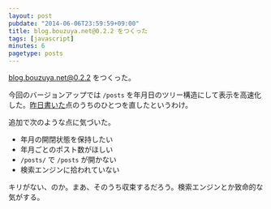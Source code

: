 ```yaml
---
layout: post
pubdate: "2014-06-06T23:59:59+09:00"
title: blog.bouzuya.net@0.2.2 をつくった
tags: [javascript]
minutes: 6
pagetype: posts
---
```

blog.bouzuya.net@0.2.2 をつくった。

今回のバージョンアップでは `/posts` を年月日のツリー構造にして表示を高速化した。[昨日書いた][2014-06-05]点のうちのひとつを直したというわけ。

追加で次のような点に気づいた。

- 年月の開閉状態を保持したい
- 年月ごとのポスト数がほしい
- `/posts/` で `/posts` が開かない
- 検索エンジンに拾われていない

キリがない、のか。まあ、そのうち収束するだろう。検索エンジンとか致命的な気がする。

[2014-06-05]: http://blog.bouzuya.net/2014/06/05/
